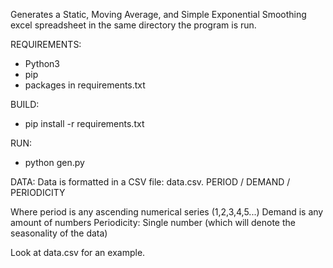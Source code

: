 Generates a Static, Moving Average, and Simple Exponential Smoothing excel spreadsheet in the same directory the program is run.

REQUIREMENTS:
-  Python3
-  pip 
-  packages in requirements.txt

BUILD:
-  pip install -r requirements.txt

RUN:
-  python gen.py

DATA:
Data is formatted in a CSV file: data.csv.
PERIOD / DEMAND / PERIODICITY

Where period is any ascending numerical series (1,2,3,4,5...)
Demand is any amount of numbers
Periodicity: Single number (which will denote the seasonality of the data)

Look at data.csv for an example.
